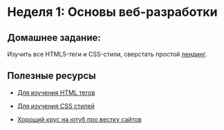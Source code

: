 # Неделя 1: Основы веб-разработки

## Домашнее задание:

Изучить все HTML5-теги и CSS-стили, сверстать простой [лендинг](https://www.figma.com/file/tX3t4y5Y5AfXFMsKyXYA48/Worktap.kz).

## Полезные ресурсы

- [Для изучения HTML тегов](https://html5book.ru/html-html5/)

- [Для изучения CSS стилей](https://html5book.ru/css-css3/)

- [Хороший крус на ютуб про вестку сайтов](https://www.youtube.com/watch?v=ltMSrSis9ww&list=PLoq3Accf02PVdUqjqPdWMG4HbEZXlhICW)
